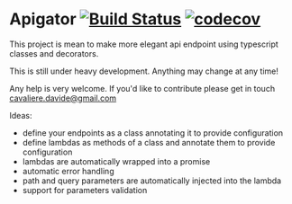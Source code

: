 # Apigator [![Build Status](https://travis-ci.org/davidecavaliere/apigator.svg?branch=master)](https://travis-ci.org/davidecavaliere/apigator) [![codecov](https://codecov.io/gh/davidecavaliere/apigator/branch/master/graph/badge.svg)](https://codecov.io/gh/davidecavaliere/apigator)

This project is mean to make more elegant api endpoint using typescript classes and decorators.

This is still under heavy development.  Anything may change at any time!


Any help is very welcome. If you'd like to contribute please get in touch <cavaliere.davide@gmail.com>

Ideas:
  - define your endpoints as a class annotating it to provide configuration
  - define lambdas as methods of a class and annotate them to provide configuration
  - lambdas are automatically wrapped into a promise
  - automatic error handling
  - path and query parameters are automatically injected into the lambda
  - support for parameters validation





